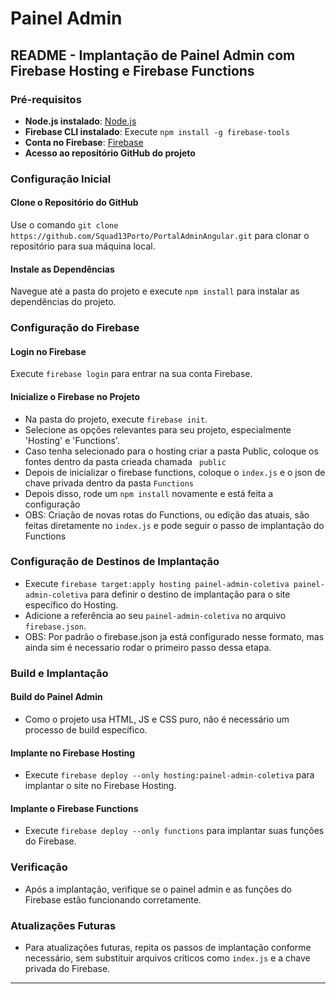 
<h1>Painel Admin</h1>
<h2>README - Implantação de Painel Admin com Firebase Hosting e Firebase Functions</h2>

<h3>Pré-requisitos</h3>
<ul>
    <li><strong>Node.js instalado</strong>: <a href="https://nodejs.org/" target="_new">Node.js</a></li>
    <li><strong>Firebase CLI instalado</strong>: Execute <code>npm install -g firebase-tools</code></li>
    <li><strong>Conta no Firebase</strong>: <a href="https://firebase.google.com/" target="_new">Firebase</a></li>
    <li><strong>Acesso ao repositório GitHub do projeto</strong></li>
</ul>

<h3>Configuração Inicial</h3>
<h4>Clone o Repositório do GitHub</h4>
<p>Use o comando <code>git clone https://github.com/Squad13Porto/PortalAdminAngular.git</code> para clonar o repositório para sua máquina local.</p>

<h4>Instale as Dependências</h4>
<p>Navegue até a pasta do projeto e execute <code>npm install</code> para instalar as dependências do projeto.</p>

<h3>Configuração do Firebase</h3>
<h4>Login no Firebase</h4>
<p>Execute <code>firebase login</code> para entrar na sua conta Firebase.</p>

<h4>Inicialize o Firebase no Projeto</h4>
<ul>
    <li>Na pasta do projeto, execute <code>firebase init</code>.</li>
    <li>Selecione as opções relevantes para seu projeto, especialmente 'Hosting' e 'Functions'.</li>
    <li>Caso tenha selecionado para o hosting criar a pasta Public, coloque os fontes dentro da pasta crieada chamada <code> public </code></li>
    <li>Depois de inicializar o firebase functions, coloque o <code>index.js</code> e o json de chave privada dentro da pasta <code>Functions</code></li>
    <li>Depois disso, rode um <code>npm install</code> novamente e está feita a configuração</li>
    <li>OBS: Criação de novas rotas do Functions, ou edição das atuais, são feitas diretamente no <code>index.js</code> e pode seguir o passo de implantação do Functions</li>
</ul>

<h3>Configuração de Destinos de Implantação</h3>
<ul>
    <li>Execute <code>firebase target:apply hosting painel-admin-coletiva painel-admin-coletiva</code> para definir o destino de implantação para o site específico do Hosting.</li>
    <li>Adicione a referência ao seu <code>painel-admin-coletiva</code> no arquivo <code>firebase.json</code>.</li>
    <li>OBS: Por padrão o firebase.json ja está configurado nesse formato, mas ainda sim é necessario rodar o primeiro passo dessa etapa.</li>
</ul>

<h3>Build e Implantação</h3>
<h4>Build do Painel Admin</h4>
<ul>
    <li>Como o projeto usa HTML, JS e CSS puro, não é necessário um processo de build específico.</li>
</ul>

<h4>Implante no Firebase Hosting</h4>
<ul>
    <li>Execute <code>firebase deploy --only hosting:painel-admin-coletiva</code> para implantar o site no Firebase Hosting.</li>
</ul>

<h4>Implante o Firebase Functions</h4>
<ul>
    <li>Execute <code>firebase deploy --only functions</code> para implantar suas funções do Firebase.</li>
</ul>

<h3>Verificação</h3>
<ul>
    <li>Após a implantação, verifique se o painel admin e as funções do Firebase estão funcionando corretamente.</li>
</ul>

<h3>Atualizações Futuras</h3>
<ul>
    <li>Para atualizações futuras, repita os passos de implantação conforme necessário, sem substituir arquivos críticos como <code>index.js</code> e a chave privada do Firebase.</li>
</ul>

<hr>

